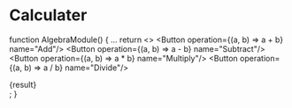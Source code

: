 # Calculater
function AlgebraModule() {
...
return <>
<Button
operation={(a, b) => a + b}
name="Add"/>
<Button
operation={(a, b) => a - b}
name="Subtract"/>
<Button
operation={(a, b) => a * b}
name="Multiply"/>
<Button
operation={(a, b) => a / b}
name="Divide"/>
<div>
{result}
</div>
</>;
}
